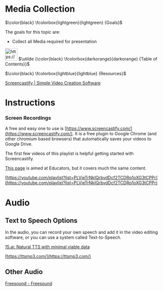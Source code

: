 # Media Collection

$\color{black} \fcolorbox{lightgreen}{lightgreen}  {Goals}$

The goals for this topic are:

- Collect all Media required for presentation

<aside>
<img src="https://www.notion.so/icons/list_orange.svg" alt="https://www.notion.so/icons/list_orange.svg" width="40px" /> $\utilde {\color{black} \fcolorbox{darkorange}{darkorange}  {Table of Contents}}$

</aside>

$\color{black} \fcolorbox{lightblue}{lightblue}  {Resources}$

[Screencastify | Simple Video Creation Software](https://www.screencastify.com/)

# Instructions

### Screen Recordings

A free and easy one to use is [https://www.screencastify.com/](https://www.screencastify.com/). It is a free plugin to Google Chrome (and other chromium based browsers) that automatically saves your videos to Google Drive.

The first few videos of this playlist is helpful getting started with Screencastify.

[This page](https://learn.screencastify.com/hc/en-us/articles/360053149633-A-Beginner-s-Guide-to-Screencastify-for-Educators) is aimed at Educators, but it covers much the same content.

[https://youtube.com/playlist?list=PLVieTrNkIQrbvdDcf2TCDRq1oXG3tCPPr](https://youtube.com/playlist?list=PLVieTrNkIQrbvdDcf2TCDRq1oXG3tCPPr)

# Audio

## Text to Speech Options

In the audio, you can record your own speech and add it in the video editing software, or you can use a system called Text-to-Speech.

[15.ai: Natural TTS with minimal viable data](https://15.ai/)

[https://ttsmp3.com/](https://ttsmp3.com/)

## Other Audio

[Freesound - Freesound](https://freesound.org/)